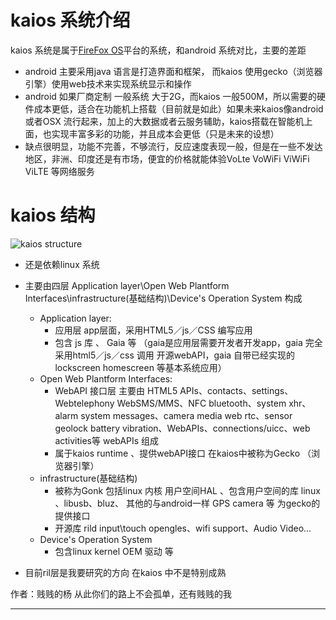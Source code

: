 # kaios 系统介绍

kaios 系统是属于[FireFox OS][1]平台的系统，和android 系统对比，主要的差距

- android 主要采用java 语言是打造界面和框架， 而kaios 使用gecko（浏览器引擎）使用web技术来实现系统显示和操作
- android 如果厂商定制 一般系统 大于2G，而kaios 一般500M，所以需要的硬件成本更低，适合在功能机上搭载（目前就是如此）如果未来kaios像android 或者OSX 流行起来，加上的大数据或者云服务辅助，kaios搭载在智能机上面，也实现丰富多彩的功能，并且成本会更低（只是未来的设想）
- 缺点很明显，功能不完善，不够流行，反应速度表现一般，但是在一些不发达地区，非洲、印度还是有市场，便宜的价格就能体验VoLte VoWiFi ViWiFi ViLTE 等网络服务


# kaios 结构

![kaios structure](file:///Users/yangjian/Documents/document/494px-FirefoxOS_arch.png)

- 还是依赖linux 系统
- 主要由四层 Application layer\Open Web Plantform Interfaces\infrastructure(基础结构)\Device's Operation System 构成
	- Application layer:
		- 应用层 app层面，采用HTML5／js／CSS 编写应用
		- 包含 js 库 、 Gaia 等 （gaia是应用层需要开发者开发app，gaia 完全采用html5／js／css 调用 开源webAPI，gaia 自带已经实现的lockscreen homescreen 等基本系统应用）
	- Open Web Plantform Interfaces:
		- WebAPI 接口层 主要由 HTML5 APIs、contacts、settings、Webtelephony WebSMS/MMS、NFC bluetooth、system xhr、alarm system messages、camera media web rtc、sensor geolock battery vibration、WebAPIs、connections/uicc、web activities等 webAPIs 组成
		- 属于kaios runtime 、提供webAPI接口 在kaios中被称为Gecko （浏览器引擎）
	- infrastructure(基础结构)
		- 被称为Gonk 包括linux 内核 用户空间HAL 、包含用户空间的库 linux 、libusb、bluz、 其他的与android一样 GPS camera 等 为gecko的提供接口
		- 开源库 rild input\touch opengles、wifi support、Audio Video...
	- Device's Operation System 
		- 包含linux kernel OEM 驱动 等

- 目前ril层是我要研究的方向  在kaios 中不是特别成熟



作者：贱贱的杨
从此你们的路上不会孤单，还有贱贱的我



---------

[1]: http://tech.mozilla.com.tw/
